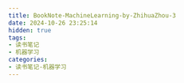 ```yaml
---
title: BookNote-MachineLearning-by-ZhihuaZhou-3
date: 2024-10-26 23:25:14
hidden: true
tags:
- 读书笔记
- 机器学习
categories:
- 读书笔记-机器学习
---
```


<!--more-->

